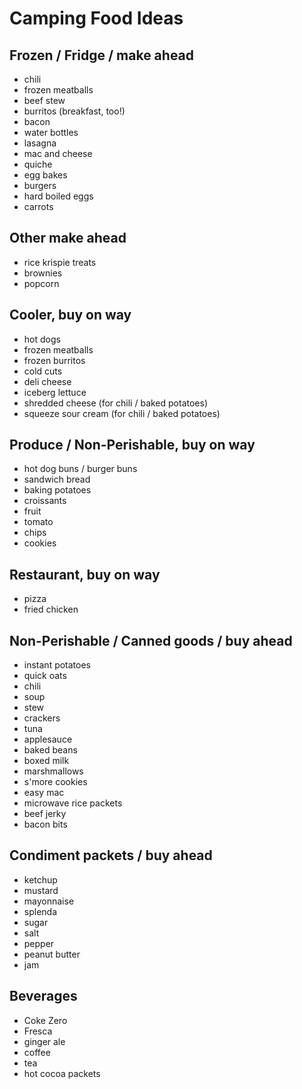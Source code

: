 # Camping Food Ideas

## Frozen / Fridge / make ahead
* chili
* frozen meatballs
* beef stew
* burritos (breakfast, too!)
* bacon
* water bottles
* lasagna
* mac and cheese
* quiche
* egg bakes
* burgers
* hard boiled eggs
* carrots

## Other make ahead
* rice krispie treats
* brownies
* popcorn

## Cooler, buy on way
* hot dogs
* frozen meatballs
* frozen burritos
* cold cuts
* deli cheese
* iceberg lettuce
* shredded cheese (for chili / baked potatoes)
* squeeze sour cream (for chili / baked potatoes) 

## Produce / Non-Perishable, buy on way
* hot dog buns / burger buns
* sandwich bread
* baking potatoes
* croissants
* fruit
* tomato
* chips
* cookies

## Restaurant, buy on way
* pizza
* fried chicken

## Non-Perishable / Canned goods / buy ahead
* instant potatoes
* quick oats
* chili
* soup
* stew
* crackers
* tuna
* applesauce
* baked beans
* boxed milk
* marshmallows
* s'more cookies
* easy mac
* microwave rice packets
* beef jerky
* bacon bits

## Condiment packets / buy ahead
* ketchup
* mustard
* mayonnaise
* splenda
* sugar
* salt
* pepper
* peanut butter
* jam

## Beverages
* Coke Zero
* Fresca
* ginger ale
* coffee
* tea
* hot cocoa packets
